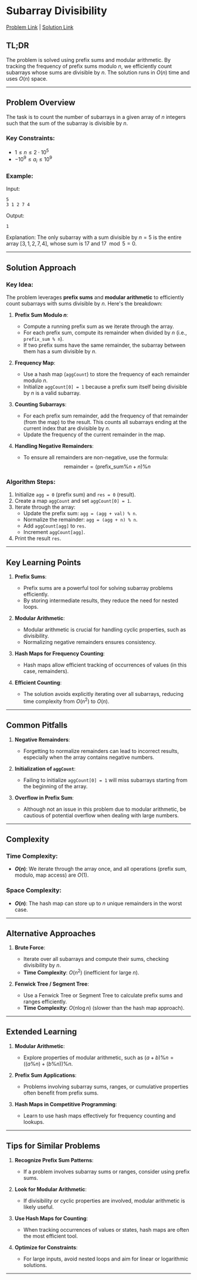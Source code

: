 # Subarray Divisibility

[Problem Link](https://cses.fi/problemset/task/1662) | [Solution Link](../../solutions/02_Sorting_and_Searching/29_1662_Subarray_Divisibility.cpp)

## TL;DR

The problem is solved using prefix sums and modular arithmetic. By tracking the frequency of prefix sums modulo $n$, we efficiently count subarrays whose sums are divisible by $n$. The solution runs in $O(n)$ time and uses $O(n)$ space.

---

## Problem Overview

The task is to count the number of subarrays in a given array of $n$ integers such that the sum of the subarray is divisible by $n$. 

### Key Constraints:
- $1 \leq n \leq 2 \cdot 10^5$
- $-10^9 \leq a_i \leq 10^9$

### Example:

Input:
```
5
3 1 2 7 4
```

Output:
```
1
```

Explanation: The only subarray with a sum divisible by $n = 5$ is the entire array $[3, 1, 2, 7, 4]$, whose sum is $17$ and $17 \mod 5 = 0$.

---

## Solution Approach

### Key Idea:

The problem leverages **prefix sums** and **modular arithmetic** to efficiently count subarrays with sums divisible by $n$. Here's the breakdown:

1. **Prefix Sum Modulo $n$**:
   - Compute a running prefix sum as we iterate through the array.
   - For each prefix sum, compute its remainder when divided by $n$ (i.e., `prefix_sum % n`).
   - If two prefix sums have the same remainder, the subarray between them has a sum divisible by $n$.

2. **Frequency Map**:
   - Use a hash map (`aggCount`) to store the frequency of each remainder modulo $n$.
   - Initialize `aggCount[0] = 1` because a prefix sum itself being divisible by $n$ is a valid subarray.

3. **Counting Subarrays**:
   - For each prefix sum remainder, add the frequency of that remainder (from the map) to the result. This counts all subarrays ending at the current index that are divisible by $n$.
   - Update the frequency of the current remainder in the map.

4. **Handling Negative Remainders**:
   - To ensure all remainders are non-negative, use the formula:
     $$
     \text{remainder} = (\text{prefix\_sum} \% n + n) \% n
     $$

### Algorithm Steps:

1. Initialize `agg = 0` (prefix sum) and `res = 0` (result).
2. Create a map `aggCount` and set `aggCount[0] = 1`.
3. Iterate through the array:
   - Update the prefix sum: `agg = (agg + val) % n`.
   - Normalize the remainder: `agg = (agg + n) % n`.
   - Add `aggCount[agg]` to `res`.
   - Increment `aggCount[agg]`.
4. Print the result `res`.

---

## Key Learning Points

1. **Prefix Sums**:
   - Prefix sums are a powerful tool for solving subarray problems efficiently.
   - By storing intermediate results, they reduce the need for nested loops.

2. **Modular Arithmetic**:
   - Modular arithmetic is crucial for handling cyclic properties, such as divisibility.
   - Normalizing negative remainders ensures consistency.

3. **Hash Maps for Frequency Counting**:
   - Hash maps allow efficient tracking of occurrences of values (in this case, remainders).

4. **Efficient Counting**:
   - The solution avoids explicitly iterating over all subarrays, reducing time complexity from $O(n^2)$ to $O(n)$.

---

## Common Pitfalls

1. **Negative Remainders**:
   - Forgetting to normalize remainders can lead to incorrect results, especially when the array contains negative numbers.

2. **Initialization of `aggCount`**:
   - Failing to initialize `aggCount[0] = 1` will miss subarrays starting from the beginning of the array.

3. **Overflow in Prefix Sum**:
   - Although not an issue in this problem due to modular arithmetic, be cautious of potential overflow when dealing with large numbers.

---

## Complexity

### Time Complexity:
- **$O(n)$**: We iterate through the array once, and all operations (prefix sum, modulo, map access) are $O(1)$.

### Space Complexity:
- **$O(n)$**: The hash map can store up to $n$ unique remainders in the worst case.

---

## Alternative Approaches

1. **Brute Force**:
   - Iterate over all subarrays and compute their sums, checking divisibility by $n$.
   - **Time Complexity**: $O(n^2)$ (inefficient for large $n$).

2. **Fenwick Tree / Segment Tree**:
   - Use a Fenwick Tree or Segment Tree to calculate prefix sums and ranges efficiently.
   - **Time Complexity**: $O(n \log n)$ (slower than the hash map approach).

---

## Extended Learning

1. **Modular Arithmetic**:
   - Explore properties of modular arithmetic, such as $(a + b) \% n = ((a \% n) + (b \% n)) \% n$.

2. **Prefix Sum Applications**:
   - Problems involving subarray sums, ranges, or cumulative properties often benefit from prefix sums.

3. **Hash Maps in Competitive Programming**:
   - Learn to use hash maps effectively for frequency counting and lookups.

---

## Tips for Similar Problems

1. **Recognize Prefix Sum Patterns**:
   - If a problem involves subarray sums or ranges, consider using prefix sums.

2. **Look for Modular Arithmetic**:
   - If divisibility or cyclic properties are involved, modular arithmetic is likely useful.

3. **Use Hash Maps for Counting**:
   - When tracking occurrences of values or states, hash maps are often the most efficient tool.

4. **Optimize for Constraints**:
   - For large inputs, avoid nested loops and aim for linear or logarithmic solutions.

---